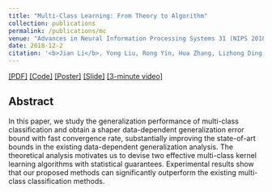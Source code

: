 ```yaml
---
title: "Multi-Class Learning: From Theory to Algorithm"
collection: publications
permalink: /publications/mc
venue: "Advances in Neural Information Processing Systems 31 (NIPS 2018)"
date: 2018-12-2
citation: '<b>Jian Li</b>, Yong Liu, Rong Yin, Hua Zhang, Lizhong Ding, Weiping Wang. <i>Advances in Neural Information Processing Systems 31 (NIPS 2018)</i>..'
---
```

[[PDF]](https://superlj666.github.io/files/mc.pdf)
[[Code]](https://github.com/superlj666/Multi-Class-Learning-From-Theory-to-Algorithm)
[[Poster]](https://superlj666.github.io/files/mc-lrc-nips-poster.pdf)
[[Slide]](https://superlj666.github.io/files/mc-lrc-nips-slides.pdf)
[[3-minute video]](https://youtu.be/mE_RpgWuKK8)

## Abstract
In this paper, we study the generalization performance of multi-class classification and obtain a shaper data-dependent generalization error bound with fast convergence rate, substantially improving the state-of-art bounds in the existing data-dependent generalization analysis. The theoretical analysis motivates us to devise two effective multi-class kernel learning algorithms with statistical guarantees. Experimental results show that our proposed methods can significantly outperform the existing multi-class classification methods.
